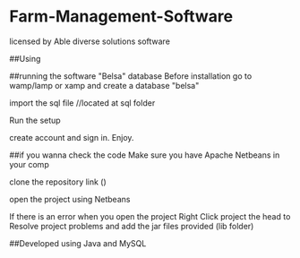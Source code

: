 # Farm-Management-Software

licensed by Able
diverse solutions software

##Using

##running the software
  "Belsa" database
Before installation go to wamp/lamp or xamp and create a database "belsa"

import the sql file //located at sql folder

Run the setup

create account and sign in.
Enjoy.


##if you wanna check the code
Make sure you have Apache Netbeans in your comp

clone the repository link ()

open the project using Netbeans

If there is an error when you open the project
Right Click project the head to Resolve project problems  and add the jar files provided (lib folder)


##Developed using
Java and MySQL
